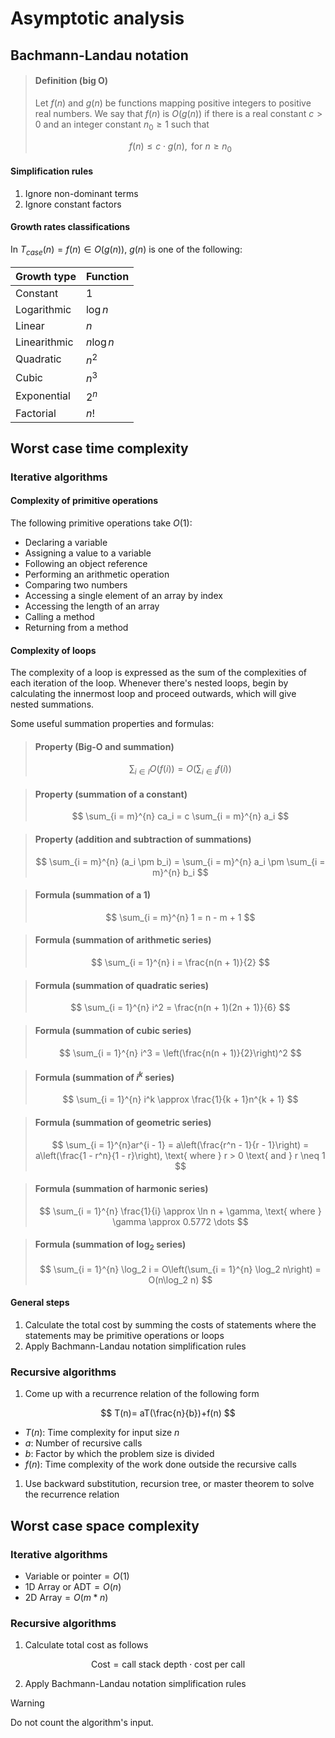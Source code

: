 #  Asymptotic analysis

## Bachmann-Landau notation

> #### Definition (big O)
>
> Let $f(n)$ and $g(n)$ be functions mapping positive integers to positive real numbers.
> We say that $f(n)$ is $O(g(n))$ if there is a real constant $c \gt 0$ and an integer constant
> $n_0 \ge 1$ such that
>
> $$
> f(n) \leq c \cdot g(n), \text{ for } n \geq n_0
> $$
>

#### Simplification rules

1. Ignore non-dominant terms
2. Ignore constant factors

#### Growth rates classifications

In $T_{case}(n) = f(n) \in O(g(n))$, $g(n)$ is one of the following:

| Growth type  | Function   |
| ------------ | ---------- |
| Constant     | $1$        |
| Logarithmic  | $\log n$   |
| Linear       | $n$        |
| Linearithmic | $n \log n$ |
| Quadratic    | $n^2$      |
| Cubic        | $n^3$      |
| Exponential  | $2^n$      |
| Factorial    | $n!$       |

## Worst case time complexity

### Iterative algorithms

#### Complexity of primitive operations

The following primitive operations take $O(1)$:
- Declaring a variable
- Assigning a value to a variable
- Following an object reference
- Performing an arithmetic operation
- Comparing two numbers
- Accessing a single element of an array by index
- Accessing the length of an array
- Calling a method
- Returning from a method

#### Complexity of loops

The complexity of a loop is expressed as the sum of the complexities of each iteration of the loop. Whenever there's nested loops, begin by calculating the innermost loop and proceed outwards, which will give nested summations.

Some useful summation properties and formulas:

> #### Property (Big-O and summation)
>
> $$
> \sum_{i \in I} O(f(i)) = O\left(\sum_{i \in I} f(i)\right)
> $$

> #### Property (summation of a constant)
>
> $$
> \sum_{i = m}^{n} ca_i = c \sum_{i = m}^{n} a_i
> $$

> #### Property (addition and subtraction of summations)
>
> $$
> \sum_{i = m}^{n} (a_i \pm b_i) = \sum_{i = m}^{n} a_i \pm \sum_{i = m}^{n} b_i
> $$

> #### Formula (summation of a $1$)
>
> $$
> \sum_{i = m}^{n} 1 = n - m + 1
> $$

> #### Formula (summation of arithmetic series)
>
> $$
> \sum_{i = 1}^{n} i = \frac{n(n + 1)}{2}
> $$

> #### Formula (summation of quadratic series)
>
> $$
> \sum_{i = 1}^{n} i^2 = \frac{n(n + 1)(2n + 1)}{6}
> $$

> #### Formula (summation of cubic series)
>
> $$
> \sum_{i = 1}^{n} i^3 = \left(\frac{n(n + 1)}{2}\right)^2
> $$

> #### Formula (summation of $i^k$ series)
>
> $$
> \sum_{i = 1}^{n} i^k \approx \frac{1}{k + 1}n^{k + 1}
> $$

> #### Formula (summation of geometric series)
> $$
> \sum_{i = 1}^{n}ar^{i - 1} = a\left(\frac{r^n - 1}{r - 1}\right) = a\left(\frac{1 - r^n}{1 - r}\right), \text{ where } r > 0 \text{ and } r \neq 1
> $$

> #### Formula (summation of harmonic series)
> $$
> \sum_{i = 1}^{n} \frac{1}{i} \approx \ln n + \gamma, \text{ where } \gamma \approx 0.5772 \dots
> $$

> #### Formula (summation of $\log_2$ series)
> $$
> \sum_{i = 1}^{n} \log_2 i = O\left(\sum_{i = 1}^{n} \log_2 n\right) = O(n\log_2 n)
> $$

#### General steps

1. Calculate the total cost by summing the costs of statements where the statements may be primitive operations or loops
2. Apply Bachmann-Landau notation simplification rules

### Recursive algorithms

1. Come up with a recurrence relation of the following form

$$
T(n)= aT(\frac{n}{b})+f(n)
$$

   - $T(n)$: Time complexity for input size $n$
   - $a$: Number of recursive calls
   - $b$: Factor by which the problem size is divided
   - $f(n)$: Time complexity of the work done outside the recursive calls
1. Use backward substitution, recursion tree, or master theorem to solve the recurrence relation

## Worst case space complexity

### Iterative algorithms

- $\text{Variable or pointer} = O(1)$
- $\text{1D Array or ADT} = O(n)$
- $\text{2D Array} = O(m * n)$

### Recursive algorithms

1. Calculate total cost as follows

$$
\text{Cost} = \text{call stack depth} \cdot \text{cost per call}
$$

2. Apply Bachmann-Landau notation simplification rules

> [!WARNING]
> Do not count the algorithm's input.

